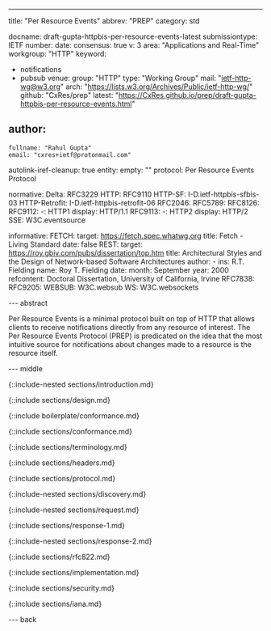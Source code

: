 ---
title: "Per Resource Events"
abbrev: "PREP"
category: std

docname: draft-gupta-httpbis-per-resource-events-latest
submissiontype: IETF
number:
date:
consensus: true
v: 3
area: "Applications and Real-Time"
workgroup: "HTTP"
keyword:
  - notifications
  - pubsub
venue:
  group: "HTTP"
  type: "Working Group"
  mail: "ietf-http-wg@w3.org"
  arch: "https://lists.w3.org/Archives/Public/ietf-http-wg/"
  github: "CxRes/prep"
  latest: "https://CxRes.github.io/prep/draft-gupta-httpbis-per-resource-events.html"

author:
 -
    fullname: "Rahul Gupta"
    email: "cxres+ietf@protonmail.com"

autolink-iref-cleanup: true
entity:
  empty: ""
  protocol: Per Resource Events Protocol

normative:
  Delta: RFC3229
  HTTP: RFC9110
  HTTP-SF: I-D.ietf-httpbis-sfbis-03
  HTTP-Retrofit: I-D.ietf-httpbis-retrofit-06
  RFC2046:
  RFC5789:
  RFC8126:
  RFC9112:
    -: HTTP1
    display: HTTP/1.1
  RFC9113:
    -: HTTP2
    display: HTTP/2
  SSE: W3C.eventsource

informative:
  FETCH:
    target: https://fetch.spec.whatwg.org
    title: Fetch - Living Standard
    date: false
  REST:
    target: https://roy.gbiv.com/pubs/dissertation/top.htm
    title: Architectural Styles and the Design of Network-based Software Architectures
    author:
      -
        ins: R.T. Fielding
        name: Roy T. Fielding
    date:
      month: September
      year: 2000
    refcontent: Doctoral Dissertation, University of California, Irvine
  RFC7838:
  RFC9205:
  WEBSUB: W3C.websub
  WS: W3C.websockets


--- abstract

Per Resource Events is a minimal protocol built on top of HTTP that allows clients to receive notifications directly from any resource of interest. The Per Resource Events Protocol (PREP) is predicated on the idea that the most intuitive source for notifications about changes made to a resource is the resource itself.


--- middle

<!-- Informative Sections -->

{::include-nested sections/introduction.md}

{::include sections/design.md}


<!-- Conformance Sections -->

{::include boilerplate/conformance.md}

{::include sections/conformance.md}

{::include sections/terminology.md}


<!-- Normative Sections -->

{::include sections/headers.md}

{::include sections/protocol.md}

{::include-nested sections/discovery.md}

{::include-nested sections/request.md}

{::include sections/response-1.md}

{::include-nested sections/response-2.md}

{::include sections/rfc822.md}

<!-- Considerations Sections -->

{::include sections/implementation.md}

{::include sections/security.md}

{::include sections/iana.md}

--- back
